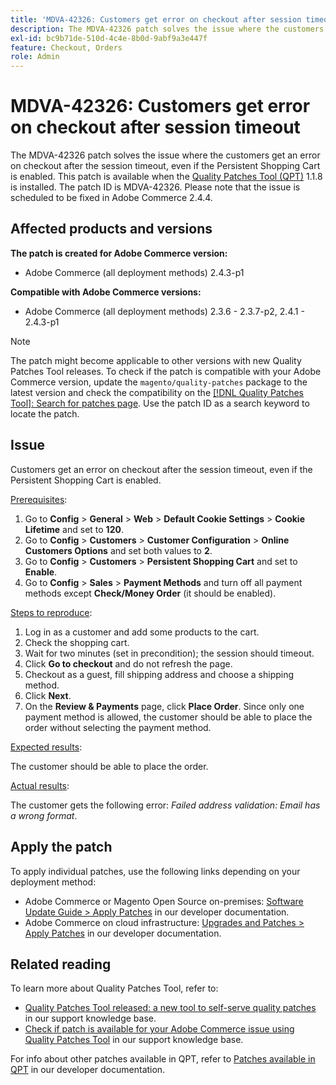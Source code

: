```yaml
---
title: 'MDVA-42326: Customers get error on checkout after session timeout'
description: The MDVA-42326 patch solves the issue where the customers get an error on checkout after the session timeout, even if the Persistent Shopping Cart is enabled. This patch is available when the [Quality Patches Tool (QPT)](/help/announcements/adobe-commerce-announcements/magento-quality-patches-released-new-tool-to-self-serve-quality-patches.md) 1.1.8 is installed. The patch ID is MDVA-42326. Please note that the issue is scheduled to be fixed in Adobe Commerce 2.4.4.
exl-id: bc9b71de-510d-4c4e-8b0d-9abf9a3e447f
feature: Checkout, Orders
role: Admin
---
```

# MDVA-42326: Customers get error on checkout after session timeout

The MDVA-42326 patch solves the issue where the customers get an error on checkout after the session timeout, even if the Persistent Shopping Cart is enabled. This patch is available when the [Quality Patches Tool (QPT)](/help/announcements/adobe-commerce-announcements/magento-quality-patches-released-new-tool-to-self-serve-quality-patches.md) 1.1.8 is installed. The patch ID is MDVA-42326. Please note that the issue is scheduled to be fixed in Adobe Commerce 2.4.4.

## Affected products and versions

**The patch is created for Adobe Commerce version:**

* Adobe Commerce (all deployment methods) 2.4.3-p1

**Compatible with Adobe Commerce versions:**

* Adobe Commerce (all deployment methods) 2.3.6 - 2.3.7-p2, 2.4.1 - 2.4.3-p1

>[!NOTE]
>
>The patch might become applicable to other versions with new Quality Patches Tool releases. To check if the patch is compatible with your Adobe Commerce version, update the `magento/quality-patches` package to the latest version and check the compatibility on the [[!DNL Quality Patches Tool]: Search for patches page](https://experienceleague.adobe.com/tools/commerce-quality-patches/index.html). Use the patch ID as a search keyword to locate the patch.

## Issue

Customers get an error on checkout after the session timeout, even if the Persistent Shopping Cart is enabled.

<u>Prerequisites</u>:

1. Go to **Config** > **General** > **Web** > **Default Cookie Settings** > **Cookie Lifetime** and set to **120**.
1. Go to **Config** > **Customers** > **Customer Configuration** > **Online Customers Options** and set both values to **2**.
1. Go to **Config** > **Customers** > **Persistent Shopping Cart** and set to **Enable**.
1. Go to **Config** > **Sales** > **Payment Methods** and turn off all payment methods except **Check/Money Order** (it should be enabled).

<u>Steps to reproduce</u>:

1. Log in as a customer and add some products to the cart.
1. Check the shopping cart.
1. Wait for two minutes (set in precondition); the session should timeout.
1. Click **Go to checkout** and do not refresh the page.
1. Checkout as a guest, fill shipping address and choose a shipping method.
1. Click **Next**.
1. On the **Review & Payments** page, click **Place Order**. Since only one payment method is allowed, the customer should be able to place the order without selecting the payment method.

<u>Expected results</u>:

The customer should be able to place the order.

<u>Actual results</u>:

The customer gets the following error: *Failed address validation: Email has a wrong format*.

## Apply the patch

To apply individual patches, use the following links depending on your deployment method:

* Adobe Commerce or Magento Open Source on-premises: [Software Update Guide > Apply Patches](https://experienceleague.adobe.com/en/docs/commerce-operations/tools/quality-patches-tool/usage) in our developer documentation.
* Adobe Commerce on cloud infrastructure: [Upgrades and Patches > Apply Patches](https://experienceleague.adobe.com/en/docs/commerce-cloud-service/user-guide/develop/upgrade/apply-patches) in our developer documentation.

## Related reading

To learn more about Quality Patches Tool, refer to:

* [Quality Patches Tool released: a new tool to self-serve quality patches](/help/announcements/adobe-commerce-announcements/magento-quality-patches-released-new-tool-to-self-serve-quality-patches.md) in our support knowledge base.
* [Check if patch is available for your Adobe Commerce issue using Quality Patches Tool](/help/support-tools/patches-available-in-qpt-tool/check-patch-for-magento-issue-with-magento-quality-patches.md) in our support knowledge base.

For info about other patches available in QPT, refer to [Patches available in QPT](https://experienceleague.adobe.com/tools/commerce-quality-patches/index.html) in our developer documentation.
